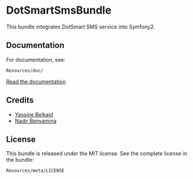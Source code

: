 DotSmartSmsBundle 
=====================


This bundle integrates DotSmart SMS service into Symfony2.


Documentation
-------------

For documentation, see:

    Resources/doc/

[Read the documentation](https://github.com/belyas/dotsmart-sms-bundle/blob/master/Resources/doc/index.md)


Credits
-------

 * [Yassine Belkaid](http://github.com/belyas/)
 * [Nadir Benyamina](http://www.tasm.fr/)


License
-------

This bundle is released under the MIT license. See the complete license in the
bundle:

    Resources/meta/LICENSE
